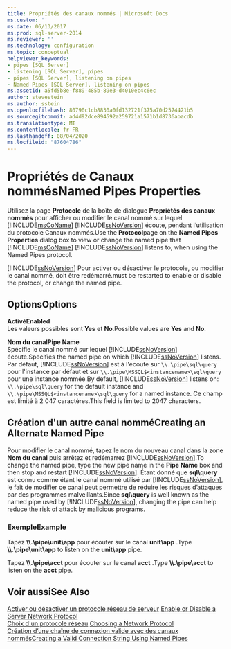 ```yaml
---
title: Propriétés des canaux nommés | Microsoft Docs
ms.custom: ''
ms.date: 06/13/2017
ms.prod: sql-server-2014
ms.reviewer: ''
ms.technology: configuration
ms.topic: conceptual
helpviewer_keywords:
- pipes [SQL Server]
- listening [SQL Server], pipes
- pipes [SQL Server], listening on pipes
- Named Pipes [SQL Server], listening on pipes
ms.assetid: a5fd5b8e-f889-485b-89e3-d4010ec4c6ec
author: stevestein
ms.author: sstein
ms.openlocfilehash: 80790c1cb8830a0fd132721f375a70d2574421b5
ms.sourcegitcommit: ad4d92dce894592a259721a1571b1d8736abacdb
ms.translationtype: MT
ms.contentlocale: fr-FR
ms.lasthandoff: 08/04/2020
ms.locfileid: "87604786"
---
```

# <a name="named-pipes-properties"></a><span data-ttu-id="e5f77-102">Propriétés de Canaux nommés</span><span class="sxs-lookup"><span data-stu-id="e5f77-102">Named Pipes Properties</span></span>
  <span data-ttu-id="e5f77-103">Utilisez la page **Protocole** de la boîte de dialogue **Propriétés des canaux nommés** pour afficher ou modifier le canal nommé sur lequel [!INCLUDE[msCoName](../../includes/msconame-md.md)] [!INCLUDE[ssNoVersion](../../includes/ssnoversion-md.md)] écoute, pendant l’utilisation du protocole Canaux nommés.</span><span class="sxs-lookup"><span data-stu-id="e5f77-103">Use the **Protocol**page on the **Named Pipes Properties** dialog box to view or change the named pipe that [!INCLUDE[msCoName](../../includes/msconame-md.md)] [!INCLUDE[ssNoVersion](../../includes/ssnoversion-md.md)] listens to, when using the Named Pipes protocol.</span></span>  
  
 [!INCLUDE[ssNoVersion](../../includes/ssnoversion-md.md)] <span data-ttu-id="e5f77-104">Pour activer ou désactiver le protocole, ou modifier le canal nommé, doit être redémarré.</span><span class="sxs-lookup"><span data-stu-id="e5f77-104">must be restarted to enable or disable the protocol, or change the named pipe.</span></span>  
  
## <a name="options"></a><span data-ttu-id="e5f77-105">Options</span><span class="sxs-lookup"><span data-stu-id="e5f77-105">Options</span></span>  
 <span data-ttu-id="e5f77-106">**Activé**</span><span class="sxs-lookup"><span data-stu-id="e5f77-106">**Enabled**</span></span>  
 <span data-ttu-id="e5f77-107">Les valeurs possibles sont **Yes** et **No**.</span><span class="sxs-lookup"><span data-stu-id="e5f77-107">Possible values are **Yes** and **No**.</span></span>  
  
 <span data-ttu-id="e5f77-108">**Nom du canal**</span><span class="sxs-lookup"><span data-stu-id="e5f77-108">**Pipe Name**</span></span>  
 <span data-ttu-id="e5f77-109">Spécifie le canal nommé sur lequel [!INCLUDE[ssNoVersion](../../includes/ssnoversion-md.md)] écoute.</span><span class="sxs-lookup"><span data-stu-id="e5f77-109">Specifies the named pipe on which [!INCLUDE[ssNoVersion](../../includes/ssnoversion-md.md)] listens.</span></span> <span data-ttu-id="e5f77-110">Par défaut, [!INCLUDE[ssNoVersion](../../includes/ssnoversion-md.md)] est à l'écoute sur `\\.\pipe\sql\query` pour l'instance par défaut et sur `\\.\pipe\MSSQL$<instancename>\sql\query` pour une instance nommée.</span><span class="sxs-lookup"><span data-stu-id="e5f77-110">By default, [!INCLUDE[ssNoVersion](../../includes/ssnoversion-md.md)] listens on: `\\.\pipe\sql\query` for the default instance and `\\.\pipe\MSSQL$<instancename>\sql\query` for a named instance.</span></span> <span data-ttu-id="e5f77-111">Ce champ est limité à 2 047 caractères.</span><span class="sxs-lookup"><span data-stu-id="e5f77-111">This field is limited to 2047 characters.</span></span>  
  
## <a name="creating-an-alternate-named-pipe"></a><span data-ttu-id="e5f77-112">Création d'un autre canal nommé</span><span class="sxs-lookup"><span data-stu-id="e5f77-112">Creating an Alternate Named Pipe</span></span>  
 <span data-ttu-id="e5f77-113">Pour modifier le canal nommé, tapez le nom du nouveau canal dans la zone **Nom du canal** puis arrêtez et redémarrez [!INCLUDE[ssNoVersion](../../includes/ssnoversion-md.md)].</span><span class="sxs-lookup"><span data-stu-id="e5f77-113">To change the named pipe, type the new pipe name in the **Pipe Name** box and then stop and restart [!INCLUDE[ssNoVersion](../../includes/ssnoversion-md.md)].</span></span> <span data-ttu-id="e5f77-114">Étant donné que **sql\query** est connu comme étant le canal nommé utilisé par [!INCLUDE[ssNoVersion](../../includes/ssnoversion-md.md)], le fait de modifier ce canal peut permettre de réduire les risques d’attaques par des programmes malveillants.</span><span class="sxs-lookup"><span data-stu-id="e5f77-114">Since **sql\query** is well known as the named pipe used by [!INCLUDE[ssNoVersion](../../includes/ssnoversion-md.md)], changing the pipe can help reduce the risk of attack by malicious programs.</span></span>  
  
### <a name="example"></a><span data-ttu-id="e5f77-115">Exemple</span><span class="sxs-lookup"><span data-stu-id="e5f77-115">Example</span></span>  
 <span data-ttu-id="e5f77-116">Tapez **\\\\.\pipe\unit\app** pour écouter sur le canal **unit\app** .</span><span class="sxs-lookup"><span data-stu-id="e5f77-116">Type **\\\\.\pipe\unit\app** to listen on the **unit\app** pipe.</span></span>  
  
 <span data-ttu-id="e5f77-117">Tapez **\\\\.\pipe\acct** pour écouter sur le canal **acct** .</span><span class="sxs-lookup"><span data-stu-id="e5f77-117">Type **\\\\.\pipe\acct** to listen on the **acct** pipe.</span></span>  
  
## <a name="see-also"></a><span data-ttu-id="e5f77-118">Voir aussi</span><span class="sxs-lookup"><span data-stu-id="e5f77-118">See Also</span></span>  
 <span data-ttu-id="e5f77-119">[Activer ou désactiver un protocole réseau de serveur](../../database-engine/configure-windows/enable-or-disable-a-server-network-protocol.md) </span><span class="sxs-lookup"><span data-stu-id="e5f77-119">[Enable or Disable a Server Network Protocol](../../database-engine/configure-windows/enable-or-disable-a-server-network-protocol.md) </span></span>  
 <span data-ttu-id="e5f77-120">[Choix d'un protocole réseau](../../../2014/tools/configuration-manager/choosing-a-network-protocol.md) </span><span class="sxs-lookup"><span data-stu-id="e5f77-120">[Choosing a Network Protocol](../../../2014/tools/configuration-manager/choosing-a-network-protocol.md) </span></span>  
 [<span data-ttu-id="e5f77-121">Création d’une chaîne de connexion valide avec des canaux nommés</span><span class="sxs-lookup"><span data-stu-id="e5f77-121">Creating a Valid Connection String Using Named Pipes</span></span>](../../../2014/tools/configuration-manager/creating-a-valid-connection-string-using-named-pipes.md)  
  
  
